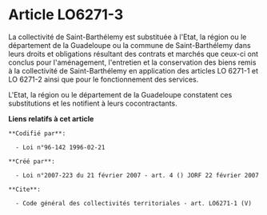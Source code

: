 # Article LO6271-3

La collectivité de Saint-Barthélemy est substituée à l'Etat, la région ou le département de la Guadeloupe ou la commune de
Saint-Barthélemy dans leurs droits et obligations résultant des contrats et marchés que ceux-ci ont conclus pour
l'aménagement, l'entretien et la conservation des biens remis à la collectivité de Saint-Barthélemy en application des
articles LO 6271-1 et LO 6271-2 ainsi que pour le fonctionnement des services. 

L'Etat, la région ou le département de la Guadeloupe constatent ces substitutions et les notifient à leurs cocontractants.

**Liens relatifs à cet article**

	**Codifié par**:

	  - Loi n°96-142 1996-02-21

	**Créé par**:

	  - Loi n°2007-223 du 21 février 2007 - art. 4 () JORF 22 février 2007

	**Cite**:

	  - Code général des collectivités territoriales - art. LO6271-1 (V)
